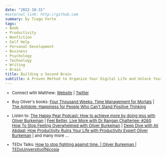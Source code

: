 ```yaml
---
date: "2022-10-31"
#external_link: http://github.com
summary: by Tiago Forte   
tags:
- Book
- Productivity
- Nonfiction
- Self Help
- Personal Development
- Business
- Psychology
- Technology
- Writing
- Brain
title: Building a Second Brain
subtitle: A Proven Method to Organize Your Digital Life and Unlock Your Creative Potential
---
```



<font size="2"> 

-   Connect with Matthew: [Website](https://www.oliverburkeman.com/) \| [Twitter](https://twitter.com/oliverburkeman)

-   Buy Oliver\'s books: [Four Thousand Weeks: Time Management for Mortals](https://www.amazon.com/Four-Thousand-Weeks-Management-Mortals/dp/0374159122) \| [The Antidote: Happiness for People Who Can't Stand Positive Thinking](https://www.amazon.com/Antidote-Happiness-People-Positive-Thinking/dp/0865478015)

-   Listen to: [The Happy Pear Podcast: How to achieve more by doing less with Oliver Burkeman](https://podcasts.apple.com/us/podcast/how-to-achieve-more-by-doing-less-with-oliver-burkeman/id1549198108?i=1000583856515) \| [Feel Better, Live More with Dr Rangan Chatterjee: #260 How To Stop Feeling Overwhelmed with Oliver Burkeman](https://podcasts.apple.com/se/podcast/260-how-to-stop-feeling-overwhelmed-with-oliver-burkeman/id1333552422?i=1000558034661) \| [Deep Dive with Ali Abdaal: How Productivity Ruins Your Life with Productivity Expert Oliver Burkeman](https://podcasts.apple.com/gb/podcast/how-productivity-ruins-your-life-with-productivity/id1587142091?i=1000548776788) \| and many more ...

-  TEDx Talks: [How to stop fighting against time. | Oliver Burkeman | TEDxUniversityofNicosia](https://www.youtube.com/watch?v=XtfCmhPr-J8)

</font> 

 
